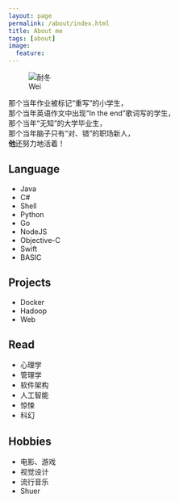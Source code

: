 ```yaml
---
layout: page
permalink: /about/index.html
title: About me
tags: [about]
image:
  feature: 
---
```

<figure>
  <img src="{{ site.url }}/images/free.jpg" alt="耐冬">
  <figcaption>Wei</figcaption>
</figure>
<div class="alert alert-success" role="alert">
	那个当年作业被标记“重写”的小学生，<br/>
	那个当年英语作文中出现“In the end”歌词写的学生，<br/>
	那个当年“无知”的大学毕业生，<br/>
	那个当年脑子只有“对、错”的职场新人，<br/>
	<strong>他</strong>还努力地活着！
</div>

## Language
- Java
- C#
- Shell
- Python
- Go
- NodeJS
- Objective-C
- Swift
- BASIC

## Projects
- Docker
- Hadoop
- Web

## Read
- 心理学
- 管理学
- 软件架构
- 人工智能
- 惊悚
- 科幻

## Hobbies
- 电影、游戏
- 视觉设计
- 流行音乐
- Shuer


